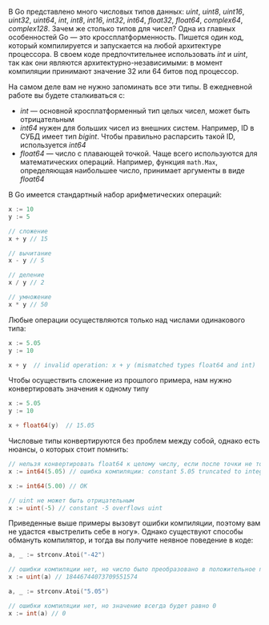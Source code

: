 
В Go представлено много числовых типов данных: *uint*, *uint8*, *uint16*, *uint32*, *uint64*, *int*, *int8*, *int16*, *int32*, *int64*, *float32*, *float64*, *complex64*, *complex128*. Зачем же столько типов для чисел? Одна из главных особенностей Go — это кроссплатформенность. Пишется один код, который компилируется и запускается на любой архитектуре процессора. В своем коде предпочтительнее использовать *int* и *uint*, так как они являются архитектурно-независимыми: в момент компиляции принимают значение 32 или 64 битов под процессор.

На самом деле вам не нужно запоминать все эти типы. В ежедневной работе вы будете сталкиваться с:
- *int* — основной кросплатформенный тип целых чисел, может быть отрицательным
- *int64* нужен для больших чисел из внешних систем. Например, ID в СУБД имеет тип *bigint*. Чтобы правильно распарсить такой ID, используется *int64*
- *float64* — число с плавающей точкой. Чаще всего используются для математических операций. Например, функция `math.Max`, определяющая наибольшее число, принимает аргументы в виде *float64*

В Go имеется стандартный набор арифметических операций:

```go
x := 10
y := 5

// сложение
x + y // 15

// вычитание
x - y // 5

// деление
x / y // 2

// умножение
x * y // 50
```

Любые операции осуществляются только над числами одинакового типа:

```go
x := 5.05
y := 10

x + y  // invalid operation: x + y (mismatched types float64 and int)
```

Чтобы осуществить сложение из прошлого примера, нам нужно конвертировать значения к одному типу

```go
x := 5.05
y := 10

x + float64(y)  // 15.05
```

Числовые типы конвертируются без проблем между собой, однако есть нюансы, о которых стоит помнить:

```go
// нельзя конвертировать float64 к целому числу, если после точки не только нули
x := int64(5.05) // ошибка компиляции: constant 5.05 truncated to integer

x := int64(5.00) // OK

// uint не может быть отрицательным
x := uint(-5) // constant -5 overflows uint
```

Приведенные выше примеры вызовут ошибки компиляции, поэтому вам не удастся «выстрелить себе в ногу». Однако существуют способы обмануть компилятор, и тогда вы получите неявное поведение в коде:

```go
a, _ := strconv.Atoi("-42")

// ошибки компиляции нет, но число было преобразовано в положительное путем прибавления MAX_UINT+1. MAX_UINT = 18446744073709551615
x := uint(a) // 18446744073709551574

a, _ := strconv.Atoi("5.05")

// ошибки компиляции нет, но значение всегда будет равно 0
x := int(a) // 0
```
